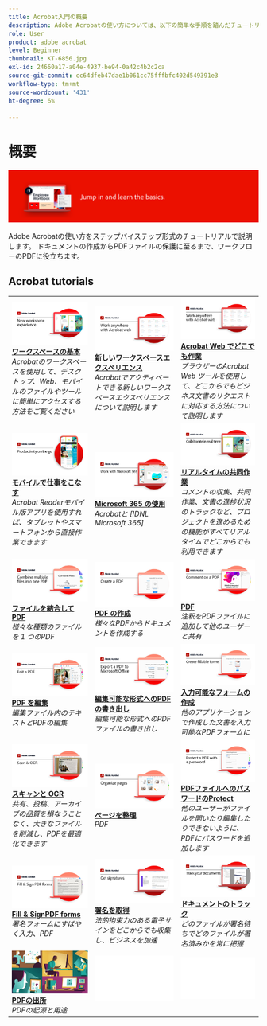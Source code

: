 ```yaml
---
title: Acrobat入門の概要
description: Adobe Acrobatの使い方については、以下の簡単な手順を踏んだチュートリアル（1～2 分）をご覧ください
role: User
product: adobe acrobat
level: Beginner
thumbnail: KT-6856.jpg
exl-id: 24660a17-a04e-4937-be94-0a42c4b2c2ca
source-git-commit: cc64dfeb47dae1b061cc75fffbfc402d549391e3
workflow-type: tm+mt
source-wordcount: '431'
ht-degree: 6%

---
```


# 概要

![Acrobat入門の画像](../assets/Hero-GettingStarted.png)

Adobe Acrobatの使い方をステップバイステップ形式のチュートリアルで説明します。 ドキュメントの作成からPDFファイルの保護に至るまで、ワークフローのPDFに役立ちます。

## Acrobat tutorials

<table style="table-layout:fixed">
<tr>
  <td>
    <a href="get-to-know-the-acrobat-dc-interface.md">
      <img alt="ワークスペースの基本" src="../assets/NewWorkspace.png" />
    </a>
    <div>
    <a href="get-to-know-the-acrobat-dc-interface.md"><strong>ワークスペースの基本</strong></a>
    </div>
    <em>Acrobatのワークスペースを使用して、デスクトップ、Web、モバイルのファイルやツールに簡単にアクセスする方法をご覧ください</em>
    <br>
  </td>
  <td>
    <a href="new-workspace.md">
      <img alt="新しいワークスペースエクスペリエンス" src="../assets/Acrobatweb_1280.png" />
    </a>
    <div>
    <a href="new-workspace.md"><strong>新しいワークスペースエクスペリエンス</strong></a>
    </div>
    <em>Acrobatでアクティベートできる新しいワークスペースエクスペリエンスについて説明します</em>
    <br>
  </td>
  <td>
    <a href="acrobatweb.md">
      <img alt="Acrobat Web でどこでも作業" src="../assets/Acrobatweb_1280.png" />
    </a>
    <div>
    <a href="acrobatweb.md"><strong>Acrobat Web でどこでも作業</strong></a>
    </div>
    <em>ブラウザーのAcrobat Web ツールを使用して、どこからでもビジネス文書のリクエストに対応する方法について説明します</em>
    <br>
  </td>
</tr>
<tr>
   <td>
    <a href="productivity.md">
      <img alt="モバイルで仕事をこなす" src="../assets/Productivity_1280.png" />
    </a>
    <div>
     <a href="productivity.md"><strong>モバイルで仕事をこなす</strong></a>
    </div>
    <em>Acrobat Readerモバイル版アプリを使用すれば、タブレットやスマートフォンから直接作業できます</em>
    <br>
  </td>
  <td>
    <a href="../integrate/integrate-overview.md#microsoft">
      <img alt="Microsoft 365 の使用" src="../assets/WorkMicrosoft365_1280.png" />
    </a>
    <div>
     <a href="../integrate/integrate-overview.md#microsoft"><strong>Microsoft 365 の使用</strong></a>
    </div>
    <em>Acrobatと [!DNL Microsoft 365]</em>
    <br>
  </td>
  <td>
    <a href="collaborate.md">
      <img alt="リアルタイムの共同作業" src="../assets/Collaborate_1280.png" />
    </a>
    <div>
     <a href="collaborate.md"><strong>リアルタイムの共同作業</strong></a>
    </div>
    <em>コメントの収集、共同作業、文書の進捗状況のトラックなど、プロジェクトを進めるための機能がすべてリアルタイムでどこからでも利用できます</em>
    <br>
  </td>
</tr>
<tr>
  <td>
    <a href="combine-to-pdf.md">
      <img alt="Combine FilesからPDF" src="../assets/Combine.jpg" />
    </a>
    <div>
     <a href="combine-to-pdf.md"><strong>ファイルを結合してPDF</strong></a>
    </div>
    <em>様々な種類のファイルを 1 つのPDF</em>
    <br>
  </td>
 <td>
    <a href="create-pdf.md">
      <img alt="PDF ファイルの作成" src="../assets/Create.jpg" />
    </a>
    <div>
    <a href="create-pdf.md"><strong>PDF の作成</strong></a>
    </div>
    <em>様々なPDFからドキュメントを作成する</em>
    <br>
  </td>
 <td>
    <a href="comment-on-pdf-files.md">
      <img alt="PDF" src="../assets/Comment.jpg" />
    </a>
    <div>
    <a href="comment-on-pdf-files.md"><strong>PDF</strong></a>
    </div>
    <em>注釈をPDFファイルに追加して他のユーザーと共有</em>
    <br>
  </td>
</tr>
<tr>
  <td>
    <a href="edit-pdf.md">
      <img alt="PDF を編集" src="../assets/Edit.jpg" />
    </a>
    <div>
    <a href="edit-pdf.md"><strong>PDF を編集</strong></a>
    </div>
    <em>編集ファイル内のテキストとPDFの編集</em>
    <br>
  </td>
  <td>
    <a href="export-pdf.md">
      <img alt="編集可能な形式へのPDFの書き出し" src="../assets/Export.jpg" />
    </a>
    <div>
    <a href="export-pdf.md"><strong>編集可能な形式へのPDFの書き出し</strong></a>
    </div>
    <em>編集可能な形式へのPDFファイルの書き出し</em>
    <br>
  </td>
  <td>
    <a href="create-fillable-forms.md">
      <img alt="入力可能なフォームの作成" src="../assets/Form_1280.png" />
    </a>
    <div>
    <a href="create-fillable-forms.md"><strong>入力可能なフォームの作成</strong></a>
    </div>
    <em>他のアプリケーションで作成した文書を入力可能なPDFフォームに</em>
    <br>
  </td>
</tr>
<tr>
 <td>
    <a href="scan-and-ocr.md">
      <img alt="スキャンと OCR" src="../assets/Scan.jpg" />
    </a>
    <div>
    <a href="scan-and-ocr.md"><strong>スキャンと OCR</strong></a>
    </div>
    <em>共有、投稿、アーカイブの品質を損なうことなく、大きなファイルを削減し、PDFを最適化できます</em>
    <br>
  </td>
  <td>
    <a href="organize.md">
      <img alt="ページを整理" src="../assets/Organize.jpg" />
    </a>
    <div>
    <a href="organize.md"><strong>ページを整理</strong></a>
    </div>
    <em>PDF</em>
    <br>
  </td>
  <td>
    <a href="password-protect.md">
      <img alt="PDFファイルへのパスワードのProtect" src="../assets/Protect.jpg" />
    </a>
    <div>
    <a href="password-protect.md"><strong>PDFファイルへのパスワードのProtect</strong></a>
    </div>
    <em>他のユーザーがファイルを開いたり編集したりできないように、PDFにパスワードを追加します</em>
    <br>
  </td>
</tr>
<tr>
  <td>
    <a href="fill-and-sign.md">
      <img alt="署名フォームへの入力とPDF" src="../assets/FillSign_1280.png" />
    </a>
    <div>
    <a href="fill-and-sign.md"><strong>Fill &amp; SignPDF forms</strong></a>
    </div>
    <em>署名フォームにすばやく入力、PDF</em>
    <br>
  </td>
  <td>
    <a href="signatures.md">
      <img alt="署名を取得" src="../assets/Signatures_1280.png" />
    </a>
    <div>
    <a href="signatures.md"><strong>署名を取得</strong></a>
    </div>
    <em>法的拘束力のある電子サインをどこからでも収集し、ビジネスを加速</em>
    <br>
  </td>
  <td>
    <a href="track.md">
      <img alt="ドキュメントのトラック" src="../assets/Track_1280.png" />
    </a>
    <div>
    <a href="track.md"><strong>ドキュメントのトラック</strong></a>
    </div>
    <em>どのファイルが署名待ちでどのファイルが署名済みかを常に把握</em>
    <br>
  </td>
</tr>
<tr>
  <td>
    <a href="where-do-pdfs-come-from.md">
      <img alt="PDFの出所" src="../assets/WherePDFs.jpg" />
    </a>
    <div>
    <a href="where-do-pdfs-come-from.md"><strong>PDFの出所</strong></a>
    </div>
    <em>PDFの起源と用途</em>
    <br>
  </td>
  </td>
  <td>
   <img alt="スペーサー" src="../assets/Whitespacer.png" />
    <div>
    <br>
  </td>
  </td>
  <td>
   <img alt="スペーサー" src="../assets/Whitespacer.png" />
    <div>
    <br>
  </td>
</tr>
</table>
